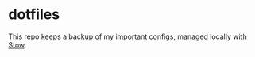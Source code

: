 # dotfiles
This repo keeps a backup of my important configs, managed locally with [Stow](https://www.gnu.org/software/stow/).
